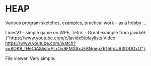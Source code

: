 # HEAP
Various program sketches, examples, practical work - as a hobby ...

LinesV1 - simple game on WPF.
Tetris -
Great example from javidx9. {"https://www.youtube.com/c/javidx9/playlists
Video https://www.youtube.com/watch?v=8OK8_tHeCIA&list=PLrOv9FMX8xJE8NgepZR1etrsU63fDDGxO"}.

File viewer. Very simple.


